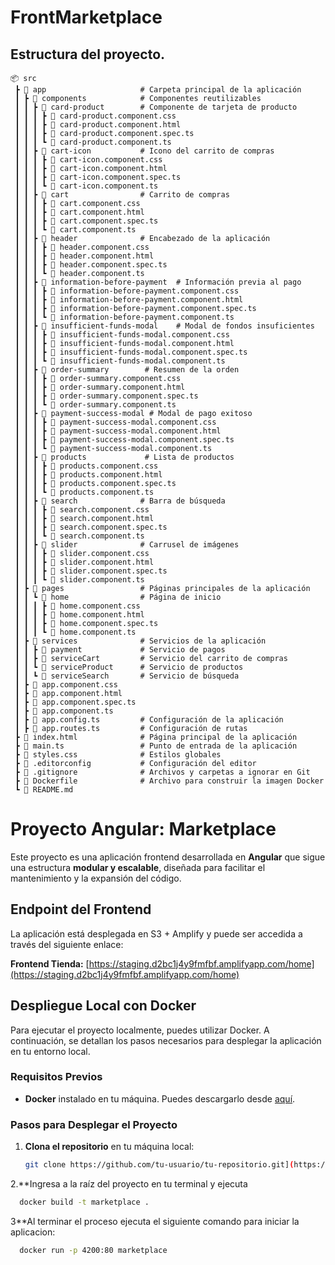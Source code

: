 # FrontMarketplace

## Estructura del proyecto.
```plaintext
📦 src
 ┣ 📂 app                     # Carpeta principal de la aplicación
 ┃ ┣ 📂 components            # Componentes reutilizables
 ┃ ┃ ┣ 📂 card-product        # Componente de tarjeta de producto
 ┃ ┃ ┃ ┣ 📜 card-product.component.css
 ┃ ┃ ┃ ┣ 📜 card-product.component.html
 ┃ ┃ ┃ ┣ 📜 card-product.component.spec.ts
 ┃ ┃ ┃ ┗ 📜 card-product.component.ts
 ┃ ┃ ┣ 📂 cart-icon           # Icono del carrito de compras
 ┃ ┃ ┃ ┣ 📜 cart-icon.component.css
 ┃ ┃ ┃ ┣ 📜 cart-icon.component.html
 ┃ ┃ ┃ ┣ 📜 cart-icon.component.spec.ts
 ┃ ┃ ┃ ┗ 📜 cart-icon.component.ts
 ┃ ┃ ┣ 📂 cart                # Carrito de compras
 ┃ ┃ ┃ ┣ 📜 cart.component.css
 ┃ ┃ ┃ ┣ 📜 cart.component.html
 ┃ ┃ ┃ ┣ 📜 cart.component.spec.ts
 ┃ ┃ ┃ ┗ 📜 cart.component.ts
 ┃ ┃ ┣ 📂 header              # Encabezado de la aplicación
 ┃ ┃ ┃ ┣ 📜 header.component.css
 ┃ ┃ ┃ ┣ 📜 header.component.html
 ┃ ┃ ┃ ┣ 📜 header.component.spec.ts
 ┃ ┃ ┃ ┗ 📜 header.component.ts
 ┃ ┃ ┣ 📂 information-before-payment  # Información previa al pago
 ┃ ┃ ┃ ┣ 📜 information-before-payment.component.css
 ┃ ┃ ┃ ┣ 📜 information-before-payment.component.html
 ┃ ┃ ┃ ┣ 📜 information-before-payment.component.spec.ts
 ┃ ┃ ┃ ┗ 📜 information-before-payment.component.ts
 ┃ ┃ ┣ 📂 insufficient-funds-modal    # Modal de fondos insuficientes
 ┃ ┃ ┃ ┣ 📜 insufficient-funds-modal.component.css
 ┃ ┃ ┃ ┣ 📜 insufficient-funds-modal.component.html
 ┃ ┃ ┃ ┣ 📜 insufficient-funds-modal.component.spec.ts
 ┃ ┃ ┃ ┗ 📜 insufficient-funds-modal.component.ts
 ┃ ┃ ┣ 📂 order-summary        # Resumen de la orden
 ┃ ┃ ┃ ┣ 📜 order-summary.component.css
 ┃ ┃ ┃ ┣ 📜 order-summary.component.html
 ┃ ┃ ┃ ┣ 📜 order-summary.component.spec.ts
 ┃ ┃ ┃ ┗ 📜 order-summary.component.ts
 ┃ ┃ ┣ 📂 payment-success-modal # Modal de pago exitoso
 ┃ ┃ ┃ ┣ 📜 payment-success-modal.component.css
 ┃ ┃ ┃ ┣ 📜 payment-success-modal.component.html
 ┃ ┃ ┃ ┣ 📜 payment-success-modal.component.spec.ts
 ┃ ┃ ┃ ┗ 📜 payment-success-modal.component.ts
 ┃ ┃ ┣ 📂 products             # Lista de productos
 ┃ ┃ ┃ ┣ 📜 products.component.css
 ┃ ┃ ┃ ┣ 📜 products.component.html
 ┃ ┃ ┃ ┣ 📜 products.component.spec.ts
 ┃ ┃ ┃ ┗ 📜 products.component.ts
 ┃ ┃ ┣ 📂 search              # Barra de búsqueda
 ┃ ┃ ┃ ┣ 📜 search.component.css
 ┃ ┃ ┃ ┣ 📜 search.component.html
 ┃ ┃ ┃ ┣ 📜 search.component.spec.ts
 ┃ ┃ ┃ ┗ 📜 search.component.ts
 ┃ ┃ ┣ 📂 slider              # Carrusel de imágenes
 ┃ ┃ ┃ ┣ 📜 slider.component.css
 ┃ ┃ ┃ ┣ 📜 slider.component.html
 ┃ ┃ ┃ ┣ 📜 slider.component.spec.ts
 ┃ ┃ ┃ ┗ 📜 slider.component.ts
 ┃ ┣ 📂 pages                 # Páginas principales de la aplicación
 ┃ ┃ ┗ 📂 home                # Página de inicio
 ┃ ┃ ┃ ┣ 📜 home.component.css
 ┃ ┃ ┃ ┣ 📜 home.component.html
 ┃ ┃ ┃ ┣ 📜 home.component.spec.ts
 ┃ ┃ ┃ ┗ 📜 home.component.ts
 ┃ ┣ 📂 services              # Servicios de la aplicación
 ┃ ┃ ┣ 📂 payment             # Servicio de pagos
 ┃ ┃ ┣ 📂 serviceCart         # Servicio del carrito de compras
 ┃ ┃ ┗ 📂 serviceProduct      # Servicio de productos
 ┃ ┃ ┗ 📂 serviceSearch       # Servicio de búsqueda
 ┃ ┣ 📜 app.component.css
 ┃ ┣ 📜 app.component.html
 ┃ ┣ 📜 app.component.spec.ts
 ┃ ┣ 📜 app.component.ts
 ┃ ┣ 📜 app.config.ts         # Configuración de la aplicación
 ┃ ┣ 📜 app.routes.ts         # Configuración de rutas
 ┣ 📜 index.html              # Página principal de la aplicación
 ┣ 📜 main.ts                 # Punto de entrada de la aplicación
 ┣ 📜 styles.css              # Estilos globales
 ┣ 📜 .editorconfig           # Configuración del editor
 ┣ 📜 .gitignore              # Archivos y carpetas a ignorar en Git
 ┣ 📜 Dockerfile              # Archivo para construir la imagen Docker
 ┗ 📜 README.md     
```
# Proyecto Angular: Marketplace

Este proyecto es una aplicación frontend desarrollada en **Angular** que sigue una estructura **modular y escalable**, diseñada para facilitar el mantenimiento y la expansión del código.

## Endpoint del Frontend

La aplicación está desplegada en S3 + Amplify y puede ser accedida a través del siguiente enlace:

**Frontend Tienda:** [https://staging.d2bc1j4y9fmfbf.amplifyapp.com/home](https://staging.d2bc1j4y9fmfbf.amplifyapp.com/home)

## Despliegue Local con Docker

Para ejecutar el proyecto localmente, puedes utilizar Docker. A continuación, se detallan los pasos necesarios para desplegar la aplicación en tu entorno local.

### Requisitos Previos

- **Docker** instalado en tu máquina. Puedes descargarlo desde [aquí](https://www.docker.com/get-started).

### Pasos para Desplegar el Proyecto

1. **Clona el repositorio** en tu máquina local:

   ```bash
   git clone https://github.com/tu-usuario/tu-repositorio.git](https://github.com/jadodev/front-marketplace.git
   ```

2.**Ingresa a la raíz del proyecto en tu terminal y ejecuta 

```bash
  docker build -t marketplace .
```

3**Al terminar el proceso ejecuta el siguiente comando para iniciar la aplicacion:

```bash
  docker run -p 4200:80 marketplace
```












